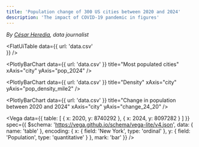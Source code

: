 ```yaml
---
title: 'Population change of 300 US cities between 2020 and 2024'
description: 'The impact of COVID-19 pandemic in figures'
---
```


*By [César Heredia](https://x.com/cahered), data journalist*

<FlatUiTable
  data={{
    url: 'data.csv'    
  }}
/>

<PlotlyBarChart
  data={{
    url: 'data.csv'
  }}
  title="Most populated cities"
  xAxis="city"
  yAxis="pop_2024"
/>

<PlotlyBarChart
  data={{
    url: 'data.csv'
  }}
  title="Density"
  xAxis="city"
  yAxis="pop_density_mile2"
/>

<PlotlyBarChart
  data={{
    url: 'data.csv'
  }}
  title="Change in population between 2020 and 2024"
  xAxis="city"
  yAxis="change_24_20"
/>

<Vega
  data={{
    table: [
      {
        x: 2020,
        y: 8740292
      },
      {
        x: 2024,
        y: 8097282
      }
    ]
  }}
  spec={{
    $schema: 'https://vega.github.io/schema/vega-lite/v4.json',
    data: {
      name: 'table'
    },
    encoding: {
      x: {
        field: 'New York',
        type: 'ordinal'
      },
      y: {
        field: 'Population',
        type: 'quantitative'
      }
    },
    mark: 'bar'
  }}
/>
